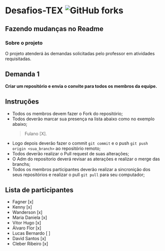 # Desafios-TEX ![GitHub forks](https://img.shields.io/github/forks/ffagner/Desafios-TEX?style=social)
## Fazendo mudanças no Readme 
### Sobre o projeto

O projeto atenderá às demandas solicitadas pelo professor em atividades requisitadas.

## Demanda 1

**Criar um repositório e envia o convite para todos os membros da equipe.**

## Instruções
- Todos os membros devem fazer o Fork do repositório;
- Todos deverão marcar sua presença na lista abaixo como no exemplo abaixo;
  > Fulano [X].
- Logo depois deverão fazer o commit `git commit` e o push `git push origin <sua_branch>` ao repositório remoto;
- Todos deverão realizar o Pull request de suas alterações;
- O Adm do repositorio deverá revisar as aterações e realizar o merge das branchs;
- Todos os membros participantes deverão realizar a sincronição dos seus repositórios e realizar o pull `git pull` para seu computador;

## Lista de participantes
- Fagner                  [x]
- Kenny                   [x]
- Wanderson               [x]
- Maria Daniela           [x]
- Vitor Hugo              [x]
- Álvaro Flor             [x]
- Lucas Bernardo          [ ]
- David Santos            [x]
- Cleber Ribeiro          [x]
